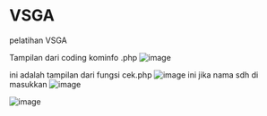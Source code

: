 # VSGA
pelatihan VSGA 

Tampilan dari coding kominfo .php
![image](https://github.com/AbdanGIT/VSGA/assets/124424831/fe16ed7b-4e8e-43de-a0a8-2f4ea550b794)

ini adalah tampilan dari fungsi cek.php
![image](https://github.com/AbdanGIT/VSGA/assets/124424831/eaf19597-a464-4d94-8021-79b2045e5b13)
ini jika nama sdh di masukkan
![image](https://github.com/AbdanGIT/VSGA/assets/124424831/2118d1d5-c6bd-4449-bcf4-65cadfe4e9c6)


![image](https://github.com/AbdanGIT/VSGA/assets/124424831/ac94dd81-40a5-4427-afff-c733e0525f6d)

